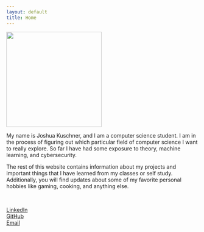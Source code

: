```yaml
---
layout: default
title: Home
---
```

<img src="{{ site.url }}/linkedinphoto.jpg" width="250" id="portrait"/>

My name is Joshua Kuschner, and I am a computer science student. I am in the process of figuring out which particular field of computer science I want to really explore. So far I have had some exposure to theory, machine learning, and cybersecurity.

The rest of this website contains information about my projects and important things that I have learned from my classes or self study. Additionally, you will find updates about some of my favorite personal hobbies like gaming, cooking, and anything else.

&nbsp;

<div id="linksbox">
  <div id="linksbox"><a href="https://www.linkedin.com/in/joshua-kuschner-88434b133/">LinkedIn</a></div>
  <div id="linksbox"><a href="https://github.com/jkuschner">GitHub</a></div>
  <div id="linksbox"><a href="mailto:josh@jkuschner.dev">Email</a></div>
</div>
